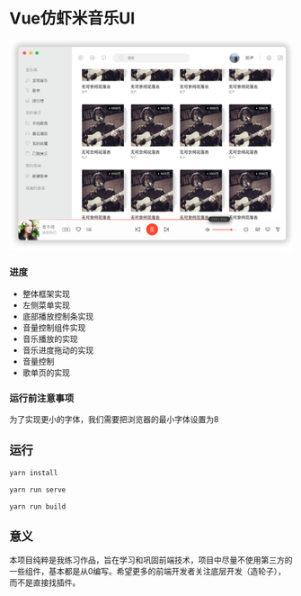 # Vue仿虾米音乐UI

![](https://raw.githubusercontent.com/pumelotea/xiami-musik/master/doc/pic/1.png)

### 进度
- 整体框架实现
- 左侧菜单实现
- 底部播放控制条实现
- 音量控制组件实现
- 音乐播放的实现
- 音乐进度拖动的实现
- 音量控制
- 歌单页的实现


### 运行前注意事项
为了实现更小的字体，我们需要把浏览器的最小字体设置为8

## 运行
```
yarn install
```
```
yarn run serve
```
```
yarn run build
```

## 意义
本项目纯粹是我练习作品，旨在学习和巩固前端技术，项目中尽量不使用第三方的一些组件，基本都是从0编写。希望更多的前端开发者关注底层开发（造轮子），而不是直接找插件。


